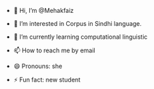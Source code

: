 - 👋 Hi, I’m @Mehakfaiz
- 👀 I’m interested in Corpus in Sindhi language.
- 🌱 I’m currently learning computational linguistic

- 📫 How to reach me  by email
- 😄 Pronouns: she
- ⚡ Fun fact: new student

<!---
Mehakfaiz/Mehakfaiz is a ✨ special ✨ repository because its `README.md` (this file) appears on your GitHub profile.
You can click the Preview link to take a look at your changes.
--->
